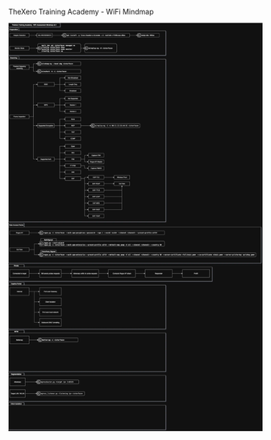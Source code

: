 TheXero Training Academy - WiFi Mindmap

![WiFi Mindmap v0.1](https://github.com/thexerocouk/wifi-mindmaps/blob/main/WiFi%20Assessment.webp?raw=true)

